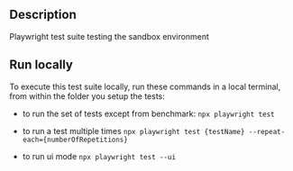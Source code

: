 ## Description

Playwright test suite testing the sandbox environment

## Run locally

To execute this test suite locally, run these commands in a local terminal, from within the folder you setup the tests:

- to run the set of tests except from benchmark:
`npx playwright test`

- to run a test multiple times
`npx playwright test {testName} --repeat-each={numberOfRepetitions}`

- to run ui mode
`npx playwright test --ui`
